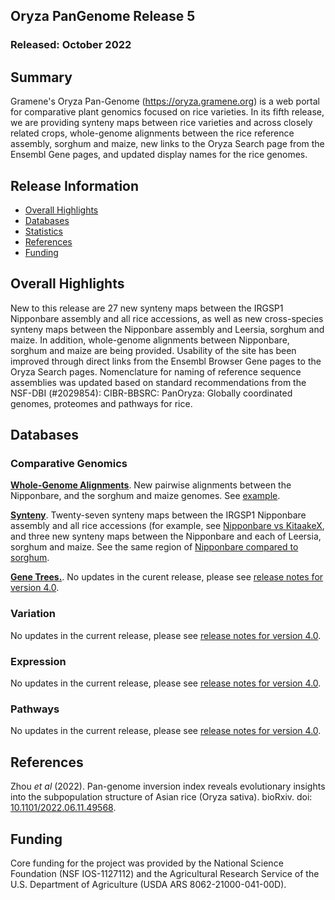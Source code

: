 ## Oryza PanGenome Release 5
### Released: October 2022
## Summary

Gramene's Oryza Pan-Genome (https://oryza.gramene.org) is a web portal for comparative plant genomics focused on rice varieties. In its fifth release, we are providing synteny maps between rice varieties and across closely related crops, whole-genome alignments between the rice reference assembly, sorghum and maize, new links to the Oryza Search page from the Ensembl Gene pages, and updated display names for the rice genomes. 

## Release Information
- [Overall Highlights](#overall-highlights)
- [Databases](#databases)
- [Statistics](#statistics)
- [References](#references)
- [Funding](#funding)

## Overall Highlights

New to this release are 27 new synteny maps between the IRGSP1 Nipponbare assembly and all rice accessions, as well as new cross-species synteny maps between the Nipponbare assembly and Leersia, sorghum and maize. In addition, whole-genome alignments between Nipponbare, sorghum and maize are being provided. Usability of the site has been improved through direct links from the Ensembl Browser Gene pages to the Oryza Search pages. Nomenclature for naming of reference sequence assemblies was updated based on standard recommendations from the NSF-DBI (#2029854): CIBR-BBSRC: PanOryza: Globally coordinated genomes, proteomes and pathways for rice.


## Databases 
### Comparative Genomics

[**Whole-Genome Alignments**](https://oryza-ensembl.gramene.org/compara_analyses.html). New pairwise alignments between the Nipponbare, and the sorghum and maize genomes. See [example](https://oryza-ensembl.gramene.org/Oryza_sativa/Location/Multi?align=23;db=core;r=1:8001-1[…]1:61011858-61021857:-1;s1=Sorghum_bicolor;s2=Zea_maysb73).

[**Synteny**](https://oryza-ensembl.gramene.org/compara_analyses.html). Twenty-seven synteny maps between the IRGSP1 Nipponbare assembly and all rice accessions (for example, see [Nipponbare vs KitaakeX](https://oryza-ensembl.gramene.org/Oryza_sativa/Location/Synteny?db=core;otherspecies=Oryza_sativakitaake;r=1:8950777-9114776), and three new synteny maps between the Nipponbare and each of Leersia, sorghum and maize. See the same region of [Nipponbare compared to sorghum](https://oryza-ensembl.gramene.org/Oryza_sativa/Location/Synteny?db=core&r=1%3A8950777-9114776&otherspecies=Sorghum_bicolor). 

[**Gene Trees.**](https://oryza-ensembl.gramene.org/prot_tree_stats.html). No updates in the curent release, please see [release notes for version 4.0](https://oryza.gramene.org/news).

### Variation

No updates in the current release, please see [release notes for version 4.0](https://oryza.gramene.org/news).

### Expression

No updates in the current release, please see [release notes for version 4.0](https://oryza.gramene.org/news).

### Pathways

No updates in the current release, please see [release notes for version 4.0](https://oryza.gramene.org/news).

## References

Zhou _et al_ (2022). Pan-genome inversion index reveals evolutionary insights into the subpopulation structure of Asian rice (Oryza sativa). bioRxiv. doi: [10.1101/2022.06.11.49568](https://doi.org/10.1101/2022.06.11.495682).

## Funding

Core funding for the project was provided by the National Science Foundation (NSF IOS-1127112) and the Agricultural Research Service of the U.S. Department of Agriculture (USDA ARS 8062-21000-041-00D).  

